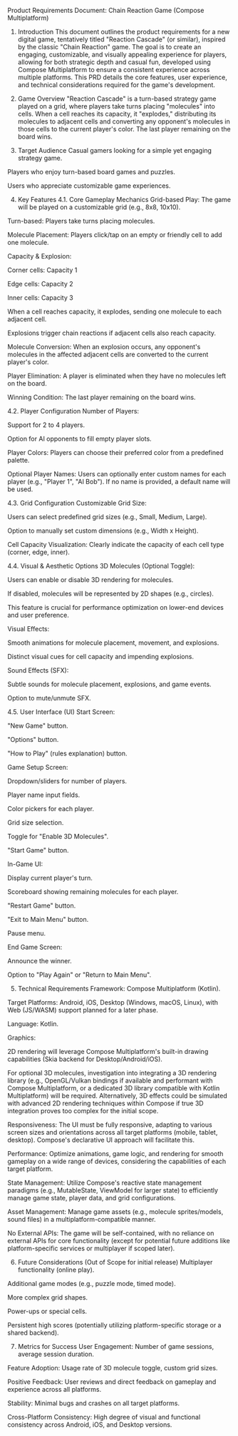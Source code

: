 Product Requirements Document: Chain Reaction Game (Compose Multiplatform)
1. Introduction
   This document outlines the product requirements for a new digital game, tentatively titled "Reaction Cascade" (or similar), inspired by the classic "Chain Reaction" game. The goal is to create an engaging, customizable, and visually appealing experience for players, allowing for both strategic depth and casual fun, developed using Compose Multiplatform to ensure a consistent experience across multiple platforms. This PRD details the core features, user experience, and technical considerations required for the game's development.

2. Game Overview
   "Reaction Cascade" is a turn-based strategy game played on a grid, where players take turns placing "molecules" into cells. When a cell reaches its capacity, it "explodes," distributing its molecules to adjacent cells and converting any opponent's molecules in those cells to the current player's color. The last player remaining on the board wins.

3. Target Audience
   Casual gamers looking for a simple yet engaging strategy game.

Players who enjoy turn-based board games and puzzles.

Users who appreciate customizable game experiences.

4. Key Features
   4.1. Core Gameplay Mechanics
   Grid-based Play: The game will be played on a customizable grid (e.g., 8x8, 10x10).

Turn-based: Players take turns placing molecules.

Molecule Placement: Players click/tap on an empty or friendly cell to add one molecule.

Capacity & Explosion:

Corner cells: Capacity 1

Edge cells: Capacity 2

Inner cells: Capacity 3

When a cell reaches capacity, it explodes, sending one molecule to each adjacent cell.

Explosions trigger chain reactions if adjacent cells also reach capacity.

Molecule Conversion: When an explosion occurs, any opponent's molecules in the affected adjacent cells are converted to the current player's color.

Player Elimination: A player is eliminated when they have no molecules left on the board.

Winning Condition: The last player remaining on the board wins.

4.2. Player Configuration
Number of Players:

Support for 2 to 4 players.

Option for AI opponents to fill empty player slots.

Player Colors: Players can choose their preferred color from a predefined palette.

Optional Player Names: Users can optionally enter custom names for each player (e.g., "Player 1", "AI Bob"). If no name is provided, a default name will be used.

4.3. Grid Configuration
Customizable Grid Size:

Users can select predefined grid sizes (e.g., Small, Medium, Large).

Option to manually set custom dimensions (e.g., Width x Height).

Cell Capacity Visualization: Clearly indicate the capacity of each cell type (corner, edge, inner).

4.4. Visual & Aesthetic Options
3D Molecules (Optional Toggle):

Users can enable or disable 3D rendering for molecules.

If disabled, molecules will be represented by 2D shapes (e.g., circles).

This feature is crucial for performance optimization on lower-end devices and user preference.

Visual Effects:

Smooth animations for molecule placement, movement, and explosions.

Distinct visual cues for cell capacity and impending explosions.

Sound Effects (SFX):

Subtle sounds for molecule placement, explosions, and game events.

Option to mute/unmute SFX.

4.5. User Interface (UI)
Start Screen:

"New Game" button.

"Options" button.

"How to Play" (rules explanation) button.

Game Setup Screen:

Dropdown/sliders for number of players.

Player name input fields.

Color pickers for each player.

Grid size selection.

Toggle for "Enable 3D Molecules".

"Start Game" button.

In-Game UI:

Display current player's turn.

Scoreboard showing remaining molecules for each player.

"Restart Game" button.

"Exit to Main Menu" button.

Pause menu.

End Game Screen:

Announce the winner.

Option to "Play Again" or "Return to Main Menu".

5. Technical Requirements
   Framework: Compose Multiplatform (Kotlin).

Target Platforms: Android, iOS, Desktop (Windows, macOS, Linux), with Web (JS/WASM) support planned for a later phase.

Language: Kotlin.

Graphics:

2D rendering will leverage Compose Multiplatform's built-in drawing capabilities (Skia backend for Desktop/Android/iOS).

For optional 3D molecules, investigation into integrating a 3D rendering library (e.g., OpenGL/Vulkan bindings if available and performant with Compose Multiplatform, or a dedicated 3D library compatible with Kotlin Multiplatform) will be required. Alternatively, 3D effects could be simulated with advanced 2D rendering techniques within Compose if true 3D integration proves too complex for the initial scope.

Responsiveness: The UI must be fully responsive, adapting to various screen sizes and orientations across all target platforms (mobile, tablet, desktop). Compose's declarative UI approach will facilitate this.

Performance: Optimize animations, game logic, and rendering for smooth gameplay on a wide range of devices, considering the capabilities of each target platform.

State Management: Utilize Compose's reactive state management paradigms (e.g., MutableState, ViewModel for larger state) to efficiently manage game state, player data, and grid configurations.

Asset Management: Manage game assets (e.g., molecule sprites/models, sound files) in a multiplatform-compatible manner.

No External APIs: The game will be self-contained, with no reliance on external APIs for core functionality (except for potential future additions like platform-specific services or multiplayer if scoped later).

6. Future Considerations (Out of Scope for initial release)
   Multiplayer functionality (online play).

Additional game modes (e.g., puzzle mode, timed mode).

More complex grid shapes.

Power-ups or special cells.

Persistent high scores (potentially utilizing platform-specific storage or a shared backend).

7. Metrics for Success
   User Engagement: Number of game sessions, average session duration.

Feature Adoption: Usage rate of 3D molecule toggle, custom grid sizes.

Positive Feedback: User reviews and direct feedback on gameplay and experience across all platforms.

Stability: Minimal bugs and crashes on all target platforms.

Cross-Platform Consistency: High degree of visual and functional consistency across Android, iOS, and Desktop versions.